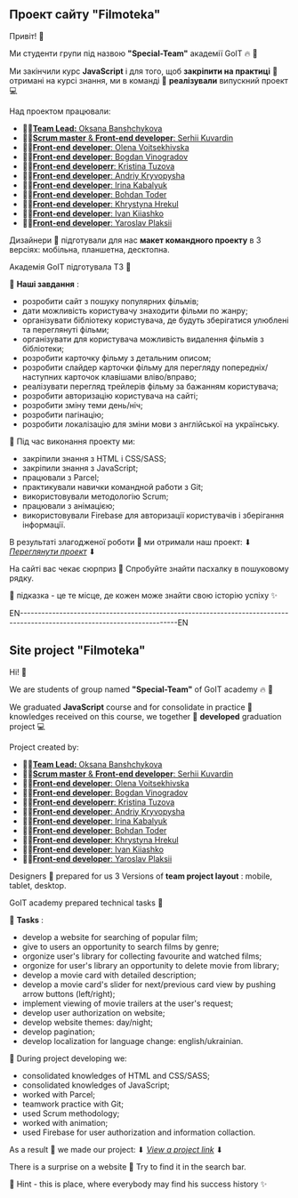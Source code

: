 ## Проект сайту "Filmoteka"

Привіт! :hugs:

Ми студенти групи під назвою **"Special-Team"** академії GоIT :fire: :rocket:

Ми закінчили курс **JavaScript** і для того, щоб **закріпити на практиці** :pushpin: отримані на
курсі знання, ми в команді :handshake: **реалізували** випускний проект :computer:

Над проектом працювали:

- :man_student:[**Team Lead:** Oksana Banshchykova](https://github.com/oxica)
- :man_student:[**Scrum master** & **Front-end developer**: Serhii Kuvardin](https://github.com/Spec27)
- :man_student:[**Front-end developer**: Olena Voitsekhivska](https://github.com/OlenkaVoitsekhivska)
- :man_student:[**Front-end developer**: Bogdan Vinogradov](https://github.com/Charger-69)
- :man_student:[**Front-end developerr**: Kristina Tuzova](https://github.com/Kristina1901)
- :man_student:[**Front-end developer**: Andriy Kryvopysha](https://github.com/AndriyKryvopysha)
- :man_student:[**Front-end developer**: Irina Kabalyuk](https://github.com/ira-kabalyuk)
- :man_student:[**Front-end developer**: Bohdan Toder](https://github.com/BohdanToder)
- :man_student:[**Front-end developer**: Khrystyna Hrekul](https://github.com/Khrystyna-Mia)
- :man_student:[**Front-end developer**: Ivan Kiiashko](https://github.com/MrQuinlan)
- :man_student:[**Front-end developer**: Yaroslav Plaksii](https://github.com/YaroslavPlaksii91)

Дизайнери :art: підготували для нас **макет командного проекту** в 3 версіях: мобільна, планшетна,
десктопна.

Академія GoIT підготувала ТЗ :book:

:checkered_flag: **Наші завдання** :

- розробити сайт з пошуку популярних фільмів;
- дати можливість користувачу знаходити фільми по жанру;
- організувати бібліотеку користувача, де будуть зберігатися улюблені та переглянуті фільми;
- організувати для користувача можливість видалення фільмів з бібліотеки;
- розробити карточку фільму з детальним описом;
- розробити слайдер карточки фільму для перегляду попередніх/наступних карточок клавішами
  вліво/вправо;
- реалізувати перегляд трейлерів фільму за бажанням користувача;
- розробити авторизацію користувача на сайті;
- розробити зміну теми день/ніч;
- розробити пагінацію;
- розробити локалізацію для зміни мови з англійської на українську.

:hammer: Під час виконання проекту ми:

- закріпили знання з HTML і CSS/SASS;
- закріпили знання з JavaScript;
- працювали з Parcel;
- практикували навички командной работи з Git;
- використовували методологію Scrum;
- працювали з анімацією;
- використовували Firebase для авторизації користувачів і зберігання інформації.

В результаті злагодженої роботи :handshake: ми отримали наш проект: ⬇
[_Переглянути проект_](https://oxica.github.io/project-filmoteka) ⬇

На сайті вас чекає сюрприз :gift: Спробуйте знайти пасхалку в пошуковому рядку.

:diamond_shape_with_a_dot_inside: підказка - це те місце, де кожен може знайти свою історію успіху
:sparkles:

EN--------------------------------------------------------------------------------------------------------------------------EN

## Site project "Filmoteka"

Hi! :hugs:

We are students of group named **"Special-Team"** of GоIT academy :fire: :rocket:

We graduated **JavaScript** course and for consolidate in practice :pushpin: knowledges received on
this course, we together :handshake: **developed** graduation project :computer:

Project created by:

- :man_student:[**Team Lead:** Oksana Banshchykova](https://github.com/oxica)
- :man_student:[**Scrum master** & **Front-end developer**: Serhii Kuvardin](https://github.com/Spec27)
- :man_student:[**Front-end developer**: Olena Voitsekhivska](https://github.com/OlenkaVoitsekhivska)
- :man_student:[**Front-end developer**: Bogdan Vinogradov](https://github.com/Charger-69)
- :man_student:[**Front-end developerr**: Kristina Tuzova](https://github.com/Kristina1901)
- :man_student:[**Front-end developer**: Andriy Kryvopysha](https://github.com/AndriyKryvopysha)
- :man_student:[**Front-end developer**: Irina Kabalyuk](https://github.com/ira-kabalyuk)
- :man_student:[**Front-end developer**: Bohdan Toder](https://github.com/BohdanToder)
- :man_student:[**Front-end developer**: Khrystyna Hrekul](https://github.com/Khrystyna-Mia)
- :man_student:[**Front-end developer**: Ivan Kiiashko](https://github.com/MrQuinlan)
- :man_student:[**Front-end developer**: Yaroslav Plaksii](https://github.com/YaroslavPlaksii91)

Designers :art: prepared for us 3 Versions of **team project layout** : mobile, tablet, desktop.

GoIT academy prepared technical tasks :book:

:checkered_flag: **Tasks** :

- develop a website for searching of popular film;
- give to users an opportunity to search films by genre;
- orgonize user's library for collecting favourite and watched films;
- orgonize for user's library an opportunity to delete movie from library;
- develop a movie card with detailed description;
- develop a movie card's slider for next/previous card view by pushing arrow buttons (left/right);
- implement viewing of movie trailers at the user's request;
- develop user authorization on website;
- develop website themes: day/night;
- develop pagination;
- develop localization for language change: english/ukrainian.

:hammer: During project developing we:

- consolidated knowledges of HTML and CSS/SASS;
- consolidated knowledges of JavaScript;
- worked with Parcel;
- teamwork practice with Git;
- used Scrum methodology;
- worked with animation;
- used Firebase for user authorization and information collaction.

As a result :handshake: we made our project: ⬇
[_View a project link_](https://oxica.github.io/project-filmoteka) ⬇

There is a surprise on a website :gift: Try to find it in the search bar.

:diamond_shape_with_a_dot_inside: Hint - this is place, where everybody may find his success history
:sparkles:
